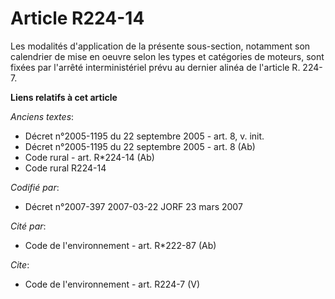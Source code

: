 # Article R224-14

Les modalités d'application de la présente sous-section, notamment son calendrier de mise en oeuvre selon les types et
catégories de moteurs, sont fixées par l'arrêté interministériel prévu au dernier alinéa de l'article R. 224-7.

**Liens relatifs à cet article**

_Anciens textes_:

  - Décret n°2005-1195 du 22 septembre 2005 - art. 8, v. init.
  - Décret n°2005-1195 du 22 septembre 2005 - art. 8 (Ab)
  - Code rural - art. R*224-14 (Ab)
  - Code rural R224-14

_Codifié par_:

  - Décret n°2007-397 2007-03-22 JORF 23 mars 2007

_Cité par_:

  - Code de l'environnement - art. R*222-87 (Ab)

_Cite_:

  - Code de l'environnement - art. R224-7 (V)

